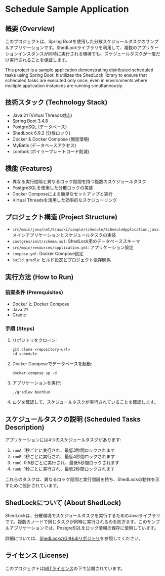 # Schedule Sample Application

## 概要 (Overview)

このプロジェクトは、Spring Bootを使用した分散スケジュールタスクのサンプルアプリケーションです。ShedLockライブラリを利用して、複数のアプリケーションインスタンスが同時に実行される環境でも、スケジュールタスクが一度だけ実行されることを保証します。

This project is a sample application demonstrating distributed scheduled tasks using Spring Boot. It utilizes the ShedLock library to ensure that scheduled tasks are executed only once, even in environments where multiple application instances are running simultaneously.

## 技術スタック (Technology Stack)

- Java 21 (Virtual Threads対応)
- Spring Boot 3.4.8
- PostgreSQL (データベース)
- ShedLock 6.9.2 (分散ロック)
- Docker & Docker Compose (開発環境)
- MyBatis (データベースアクセス)
- Lombok (ボイラープレートコード削減)

## 機能 (Features)

- 異なる実行間隔と異なるロック期間を持つ複数のスケジュールタスク
- PostgreSQLを使用した分散ロックの実装
- Docker Composeによる簡単なセットアップと実行
- Virtual Threadsを活用した効率的なスケジューリング

## プロジェクト構造 (Project Structure)

- `src/main/java/net/ksasaki/sample/schedule/ScheduleApplication.java`: メインアプリケーションとスケジュールタスクの実装
- `postgres/init/schema.sql`: ShedLock用のデータベーススキーマ
- `src/main/resources/application.yml`: アプリケーション設定
- `compose.yml`: Docker Compose設定
- `build.gradle`: ビルド設定とプロジェクト依存関係

## 実行方法 (How to Run)

### 前提条件 (Prerequisites)

- Docker と Docker Compose
- Java 21
- Gradle

### 手順 (Steps)

1. リポジトリをクローン:
   ```
   git clone <repository-url>
   cd schedule
   ```

2. Docker Composeでデータベースを起動:
   ```
   docker-compose up -d
   ```

3. アプリケーションを実行:
   ```
   ./gradlew bootRun
   ```

4. ログを確認して、スケジュールタスクが実行されていることを確認します。

## スケジュールタスクの説明 (Scheduled Tasks Description)

アプリケーションには4つのスケジュールタスクがあります:

1. `runA`: 1秒ごとに実行され、最低3秒間ロックされます
2. `runB`: 1秒ごとに実行され、最低4秒間ロックされます
3. `runC`: 0.5秒ごとに実行され、最低5秒間ロックされます
4. `runD`: 1秒ごとに実行され、最低2秒間ロックされます

これらのタスクは、異なるロック期間と実行間隔を持ち、ShedLockの動作を示すために設計されています。

## ShedLockについて (About ShedLock)

ShedLockは、分散環境でスケジュールタスクを実行するためのJavaライブラリです。複数のノードで同じタスクが同時に実行されるのを防ぎます。このサンプルアプリケーションでは、PostgreSQLをロック情報の保存に使用しています。

詳細については、[ShedLockのGitHubリポジトリ](https://github.com/lukas-krecan/ShedLock)を参照してください。

## ライセンス (License)

このプロジェクトは[MITライセンス](LICENSE)の下で公開されています。
